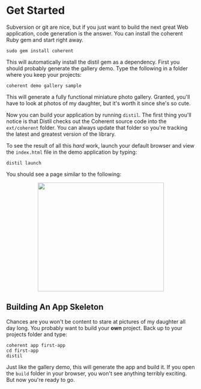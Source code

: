 # Get Started

Subversion or git are nice, but if you just want to build the next great Web application, code generation is the answer. You can install the coherent Ruby gem and start right away.

    sudo gem install coherent

This will automatically install the distil gem as a dependency. First you should probably generate the gallery demo. Type the following in a folder where you keep your projects:

    coherent demo gallery sample
    
This will generate a fully functional miniature photo gallery. Granted, you'll have to look at photos of my daughter, but it's worth it since she's so cute.

Now you can build your application by running `distil`. The first thing you'll notice is that Distil checks out the Coherent source code into the `ext/coherent` folder. You can always update that folder so you're tracking the latest and greatest version of the library.

To see the result of all this _hard_ work, launch your default browser and view the `index.html` file in the demo application by typing:

    distil launch
    
You should see a page similar to the following:

<div style="margin: 0 auto; width:336px;">
<img src="http://coherentjs.org/wordpress/wp-content/uploads/2009/12/CoherentSampleGallery.png" alt="" title="Coherent Sample Gallery" width="336" height="290">
</div>

## Building An App Skeleton

Chances are you won't be content to stare at pictures of my daughter all day long. You probably want to build your **own** project. Back up to your projects folder and type:

    coherent app first-app
    cd first-app
    distil

Just like the gallery demo, this will generate the app and build it. If you open the `build` folder in your browser, you won't see anything terribly exciting. But now you're ready to go.
